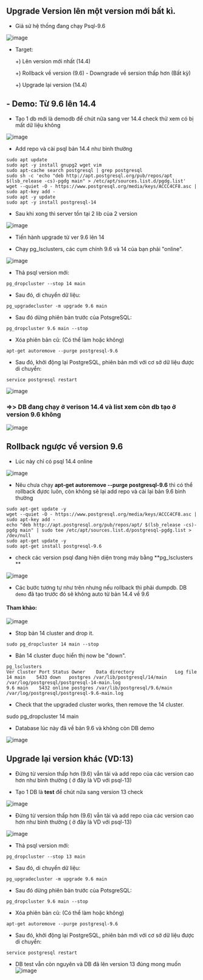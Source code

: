 ## Upgrade Version lên một version mới bất kì.

- Giả sử hệ thống đang chạy Psql-9.6

![image](https://user-images.githubusercontent.com/83824403/174271090-6569fef1-e3d0-4a71-a275-7759ff7b2596.png)


- Target:


  +) Lên version mới nhất (14.4)
  
  +) Rollback về version (9.6) - Downgrade về sersion thấp hơn (Bất kỳ)
  
  +) Upgrade lại version (14.4)
  

  
  
## - Demo: Từ 9.6 lên 14.4

- Tạo 1 db mới là demodb để chút nữa sang ver 14.4 check thử xem có bị mất dữ liệu không

![image](https://user-images.githubusercontent.com/83824403/174279211-590e5d47-b67a-4816-976f-5222503f1b47.png)


- Add repo và cài psql bản 14.4 như bình thường

```
sudo apt update
sudo apt -y install gnupg2 wget vim
sudo apt-cache search postgresql | grep postgresql
sudo sh -c 'echo "deb http://apt.postgresql.org/pub/repos/apt $(lsb_release -cs)-pgdg main" > /etc/apt/sources.list.d/pgdg.list'
wget --quiet -O - https://www.postgresql.org/media/keys/ACCC4CF8.asc | sudo apt-key add -
sudo apt -y update
sudo apt -y install postgresql-14
```

- Sau khi xong thì server tồn tại 2 lib của 2 version


![image](https://user-images.githubusercontent.com/83824403/174273981-4c0b3973-8427-420c-8557-a29a39ab84a0.png)



- Tiến hành upgrade từ ver 9.6 lên 14


- Chạy pg_lsclusters, các cụm chính 9.6 và 14 của bạn phải "online".

![image](https://user-images.githubusercontent.com/83824403/174274328-f38bcf63-b989-4508-8f29-24c6761d8489.png)


- Thả psql version mới:

```
pg_dropcluster --stop 14 main
```

- Sau đó, di chuyển dữ liệu:

```
pg_upgradecluster -m upgrade 9.6 main
```
- Sau đó dừng phiên bản trước của PotsgreSQL:

```
pg_dropcluster 9.6 main --stop
```
- Xóa phiên bản cũ: (Có thể làm hoặc không)

```
apt-get autoremove --purge postgresql-9.6 
```
- Sau đó, khởi động lại PostgreSQL, phiên bản mới với cơ sở dữ liệu được di chuyển:

```
service postgresql restart
```


![image](https://user-images.githubusercontent.com/83824403/174275094-49eca0c6-507a-4c87-bffc-56c31b0a7e2d.png)


### =>> DB đang chạy ở verison 14.4 và list xem còn db tạo ở version 9.6 không



![image](https://user-images.githubusercontent.com/83824403/174279469-193befaa-0d9f-42ef-815e-533bd56d7fcb.png)



## Rollback ngược về version 9.6 



- Lúc này chỉ có psql 14.4 online

![image](https://user-images.githubusercontent.com/83824403/174279715-09e94eb6-da8a-4559-9425-d8d62cbf7d87.png)


- Nêu chưa chạy **apt-get autoremove --purge postgresql-9.6** thì có thể rollback đựơc luôn, còn không sẽ lại add repo và cài lại bản 9.6 bình thường

```
sudo apt-get update -y
wget --quiet -O - https://www.postgresql.org/media/keys/ACCC4CF8.asc | sudo apt-key add -
echo "deb http://apt.postgresql.org/pub/repos/apt/ $(lsb_release -cs)-pgdg main" | sudo tee /etc/apt/sources.list.d/postgresql-pgdg.list > /dev/null
sudo apt-get update -y
sudo apt-get install postgresql-9.6
```




-  check các version psql đang hiện diện trong máy bằng **pg_lsclusters **




![image](https://user-images.githubusercontent.com/83824403/174280368-90513769-e100-4eb2-a96c-194721e7f27e.png)



- Các bước tương tự như trên nhưng nếu rollback thì phải dumpdb. DB `demo` đã tạo trước đó sẽ không auto từ bản 14.4 về 9.6

#### Tham khảo:

![image](https://user-images.githubusercontent.com/83824403/174282679-f40e4d82-d8ef-45b9-a289-0af5f550008e.png)


- Stop bản 14 cluster and drop it.

```
sudo pg_dropcluster 14 main --stop
```

- Bản 14 cluster đuọc hiển thị now be "down".
```
pg_lsclusters 
Ver Cluster Port Status Owner    Data directory               Log file
14 main    5433 down   postgres /var/lib/postgresql/14/main /var/log/postgresql/postgresql-14-main.log
9.6 main    5432 online postgres /var/lib/postgresql/9.6/main /var/log/postgresql/postgresql-9.6-main.log
```

- Check that the upgraded cluster works, then remove the 14 cluster.

sudo pg_dropcluster 14 main



- Database lúc này đã về bản 9.6 và không còn DB demo

![image](https://user-images.githubusercontent.com/83824403/174283207-2d70ac50-b8e3-4cd3-a4db-e51f13323570.png)


## Upgrade lại version khác (VD:13)

- Đừng từ version thấp hơn (9.6) vẫn tải và add repo của các version cao hơn như bình thường ( ở đây là VD với psql-13)

- Tạo 1 DB là **test** để chút nữa sang version 13 check

![image](https://user-images.githubusercontent.com/83824403/174284052-a91dbeef-426b-4ac6-a799-dcd50f970e33.png)


- Đừng từ version thấp hơn (9.6) vẫn tải và add repo của các version cao hơn như bình thường ( ở đây là VD với psql-13)

![image](https://user-images.githubusercontent.com/83824403/174284293-3880705a-1afe-4ac8-965c-fe8ffc4f89d8.png)



- Thả psql version mới:

```
pg_dropcluster --stop 13 main
```

- Sau đó, di chuyển dữ liệu:

```
pg_upgradecluster -m upgrade 9.6 main
```
- Sau đó dừng phiên bản trước của PotsgreSQL:

```
pg_dropcluster 9.6 main --stop
```
- Xóa phiên bản cũ: (Có thể làm hoặc không)

```
apt-get autoremove --purge postgresql-9.6 
```
- Sau đó, khởi động lại PostgreSQL, phiên bản mới với cơ sở dữ liệu được di chuyển:

```
service postgresql restart
```



- DB test vẫn còn nguyên và DB đã lên version 13 đúng mong muốn
![image](https://user-images.githubusercontent.com/83824403/174284560-8f3938b9-aff1-4836-9cab-f77475f7c462.png)


